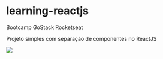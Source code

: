 # learning-reactjs
Bootcamp GoStack Rocketseat

Projeto simples com separação de componentes no ReactJS

![](https://imgur.com/a/jqiqRII)
 
